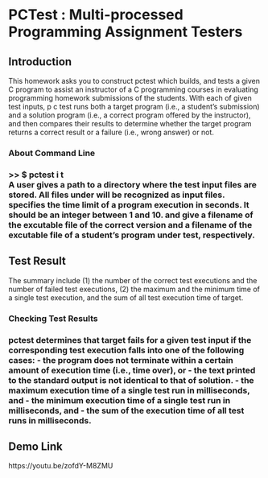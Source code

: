 # PCTest : Multi-processed Programming Assignment Testers


<h2> Introduction </h2>
<div>
This homework asks you to construct pctest which builds, and tests a given C program to assist an instructor of a C programming courses in evaluating programming homework submissions of the students. With each of given test inputs, p c test runs both a target program (i.e., a student’s submission) and a solution program (i.e., a correct program offered by the instructor), and then compares their results to determine whether the target program returns a correct result or a failure (i.e., wrong answer) or not.
 </div>
 
 <div>
  <h3> About Command Line <h3>
>>  $ pctest i <testdir> t <timeout> <solution> <target> 
   <div>  A user gives <testdir> a path to a directory where the test input files are stored. All files under <testdir> will be recognized as input files. <timeout> specifies the time limit of a program execution in seconds. It should be an integer between 1 and 10. <solution> and <target> give a filename of the excutable file of the correct version and a filename of the excutable file of a student’s program under test, respectively.  </div>
 </div>
 
<h2> Test Result </h2>
<div>
The summary include (1) the number of the correct test executions and the number of failed test executions, (2) the maximum and the minimum time of a single test execution, and the sum of all test execution time of target.
 </div>
 <div>
  <h3> Checking Test Results <h3>
 <div>
 pctest determines that target fails for a given test input if the corresponding test execution falls into one of the following cases:
  - the program does not terminate within a certain amount of execution time (i.e., time over), or
  - the text printed to the standard output is not identical to that of solution.
  - the maximum execution time of a single test run in milliseconds, and
  - the minimum execution time of a single test run in milliseconds, and
  - the sum of the execution time of all test runs in milliseconds.
  </div>
 </div>

<h2> Demo Link </h2>
https://youtu.be/zofdY-M8ZMU
